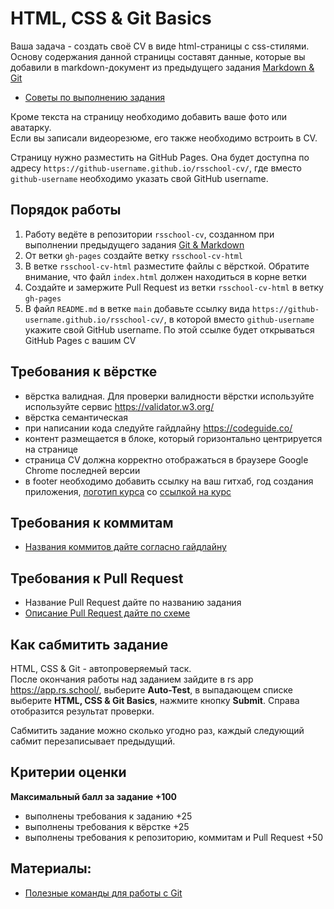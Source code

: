 # HTML, CSS & Git Basics

Ваша задача - создать своё CV в виде html-страницы с css-стилями.  
Основу содержания данной страницы составят данные, которые вы добавили в markdown-документ из предыдущего задания [Markdown & Git](git-markdown.md)

- [Советы по выполнению задания](cv-hints.md)

Кроме текста на страницу необходимо добавить ваше фото или аватарку.  
Если вы записали видеорезюме, его также необходимо встроить в CV.

Страницу нужно разместить на GitHub Pages. Она будет доступна по адресу `https://github-username.github.io/rsschool-cv/`, где вместо `github-username` необходимо указать свой GitHub username.

## Порядок работы

1. Работу ведёте в репозитории `rsschool-cv`, созданном при выполнении предыдущего задания [Git & Markdown](git-markdown.md)
2. От ветки `gh-pages` создайте ветку `rsschool-cv-html`
3. В ветке `rsschool-cv-html` разместите файлы c вёрсткой. Обратите внимание, что файл `index.html` должен находиться в корне ветки
4. Создайте и замержите Pull Request из ветки `rsschool-cv-html` в ветку `gh-pages`
5. В файл `README.md` в ветке `main` добавьте ссылку вида `https://github-username.github.io/rsschool-cv/`, в которой вместо `github-username` укажите свой GitHub username. По этой ссылке будет открываться GitHub Pages с вашим CV

## Требования к вёрстке

- вёрстка валидная. Для проверки валидности вёрстки используйте используйте сервис https://validator.w3.org/
- вёрстка семантическая
- при написании кода следуйте гайдлайну https://codeguide.co/
- контент размещается в блоке, который горизонтально центрируется на странице
- страница СV должна корректно отображаться в браузере Google Chrome последней версии
- в footer необходимо добавить ссылку на ваш гитхаб, год создания приложения, [логотип курса](https://rs.school/images/rs_school_js.svg) со [ссылкой на курс](https://rs.school/js/)

## Требования к коммитам

- [Названия коммитов дайте согласно гайдлайну](https://docs.rs.school/#/git-convention)

## Требования к Pull Request

- Название Pull Request дайте по названию задания
- [Описание Pull Request дайте по схеме](https://docs.rs.school/#/pull-request-review-process?id=Требования-к-pull-request-pr)

## Как сабмитить задание

HTML, CSS & Git - автопроверяемый таск.  
После окончания работы над заданием зайдите в rs app https://app.rs.school/, выберите **Auto-Test**, в выпадающем списке выберите **HTML, CSS & Git Basics**, нажмите кнопку **Submit**. Справа отобразится результат проверки.

Сабмитить задание можно сколько угодно раз, каждый следующий сабмит перезаписывает предыдущий.

## Критерии оценки

**Максимальный балл за задание +100**

- выполнены требования к заданию +25
- выполнены требования к вёрстке +25
- выполнены требования к репозиторию, коммитам и Pull Request +50

## Материалы:

- [Полезные команды для работы с Git](https://htmlacademy.ru/blog/boost/tools/useful-commands-for-working-with-git)

